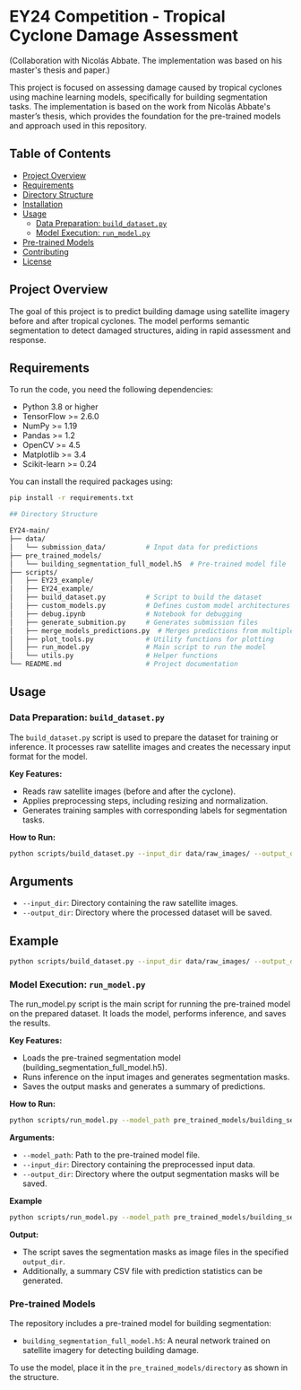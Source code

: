 # EY24 Competition - Tropical Cyclone Damage Assessment

(Collaboration with Nicolás Abbate. The implementation was based on his master's thesis and paper.)

This project is focused on assessing damage caused by tropical cyclones using machine learning models, specifically for building segmentation tasks. The implementation is based on the work from Nicolás Abbate's master’s thesis, which provides the foundation for the pre-trained models and approach used in this repository.

## Table of Contents
- [Project Overview](#project-overview)
- [Requirements](#requirements)
- [Directory Structure](#directory-structure)
- [Installation](#installation)
- [Usage](#usage)
  - [Data Preparation: `build_dataset.py`](#data-preparation-build_datasetpy)
  - [Model Execution: `run_model.py`](#model-execution-run_modelpy)
- [Pre-trained Models](#pre-trained-models)
- [Contributing](#contributing)
- [License](#license)

## Project Overview
The goal of this project is to predict building damage using satellite imagery before and after tropical cyclones. The model performs semantic segmentation to detect damaged structures, aiding in rapid assessment and response.

## Requirements
To run the code, you need the following dependencies:

- Python 3.8 or higher
- TensorFlow >= 2.6.0
- NumPy >= 1.19
- Pandas >= 1.2
- OpenCV >= 4.5
- Matplotlib >= 3.4
- Scikit-learn >= 0.24

You can install the required packages using:

```bash
pip install -r requirements.txt

## Directory Structure

EY24-main/
├── data/
│   └── submission_data/          # Input data for predictions
├── pre_trained_models/
│   └── building_segmentation_full_model.h5  # Pre-trained model file
├── scripts/
│   ├── EY23_example/
│   ├── EY24_example/
│   ├── build_dataset.py          # Script to build the dataset
│   ├── custom_models.py          # Defines custom model architectures
│   ├── debug.ipynb               # Notebook for debugging
│   ├── generate_submition.py     # Generates submission files
│   ├── merge_models_predictions.py  # Merges predictions from multiple models
│   ├── plot_tools.py             # Utility functions for plotting
│   ├── run_model.py              # Main script to run the model
│   └── utils.py                  # Helper functions
└── README.md                     # Project documentation
```

## Usage

### Data Preparation: `build_dataset.py`
The `build_dataset.py` script is used to prepare the dataset for training or inference. It processes raw satellite images and creates the necessary input format for the model.

**Key Features:**
- Reads raw satellite images (before and after the cyclone).
- Applies preprocessing steps, including resizing and normalization.
- Generates training samples with corresponding labels for segmentation tasks.

**How to Run:**
```bash
python scripts/build_dataset.py --input_dir data/raw_images/ --output_dir data/processed/
```

## Arguments
- `--input_dir`: Directory containing the raw satellite images.
- `--output_dir`: Directory where the processed dataset will be saved.

## Example
```bash
python scripts/build_dataset.py --input_dir data/raw_images/ --output_dir data/processed/
```

### Model Execution: `run_model.py`
The run_model.py script is the main script for running the pre-trained model on the prepared dataset. It loads the model, performs inference, and saves the results.

**Key Features:**
- Loads the pre-trained segmentation model (building_segmentation_full_model.h5).
- Runs inference on the input images and generates segmentation masks.
- Saves the output masks and generates a summary of predictions.

**How to Run:**
```bash
python scripts/run_model.py --model_path pre_trained_models/building_segmentation_full_model.h5 --input_dir data/processed/ --output_dir results/
```

**Arguments:**
- `--model_path`: Path to the pre-trained model file.
- `--input_dir`: Directory containing the preprocessed input data.
- `--output_dir`: Directory where the output segmentation masks will be saved.

**Example**
```bash
python scripts/run_model.py --model_path pre_trained_models/building_segmentation_full_model.h5 --input_dir data/processed/ --output_dir results/
```

**Output:**
- The script saves the segmentation masks as image files in the specified `output_dir`.
- Additionally, a summary CSV file with prediction statistics can be generated.

### Pre-trained Models

The repository includes a pre-trained model for building segmentation:

- `building_segmentation_full_model.h5`: A neural network trained on satellite imagery for detecting building damage.

To use the model, place it in the `pre_trained_models/directory` as shown in the structure.

